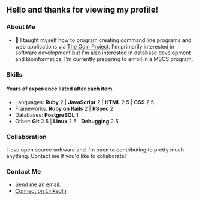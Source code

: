 ## Hello and thanks for viewing my profile!

### About Me

- :orange_book: I taught myself how to program creating command line programs and web applications via [The Odin Project](https://www.theodinproject.com/). I'm primarily interested in software development but I'm also interested in database development and bioinformatics. I’m currently preparing to enroll in a MSCS program.

### Skills

#### Years of experience listed after each item.

- Languages: **Ruby** 2 | **JavaScript** 2 | **HTML** 2.5 | **CSS** 2.5
- Frameworks: **Ruby on Rails** 2 | **RSpec** 2
- Databases: **PostgreSQL** 1
- Other: **Git** 2.5 | **Linux** 2.5 | **Debugging** 2.5

### Collaboration

I love open source software and I'm open to contributing to pretty much anything. Contact me if you'd like to collaborate!

### Contact Me

- <a href="mailto:joe.mccann@mailbox.org">Send me an email.</a>
- <a href="https://www.linkedin.com/in/joe-mccann-dev/">Connect on LinkedIn </a>


<!--
**joe-mccann-dev/joe-mccann-dev** is a ✨ _special_ ✨ repository because its `README.md` (this file) appears on your GitHub profile.

Here are some ideas to gt you started:

- 🔭 I’m currently working on ...
- 🌱 I’m currently learning ...
- 👯 I’m looking to collaborate on ...
- 🤔 I’m looking for help with ...
- 💬 Ask me about ...
- 📫 How to reach me: ...
- 😄 Pronouns: ...
- ⚡ Fun fact: ...
-->
